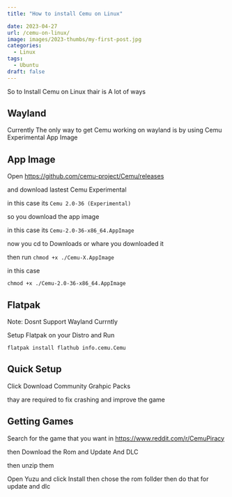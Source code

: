 ```yaml
---
title: "How to install Cemu on Linux"

date: 2023-04-27
url: /cemu-on-linux/
image: images/2023-thumbs/my-first-post.jpg
categories:
  - Linux
tags:
  - Ubuntu
draft: false
---
```

<!--more-->
So to Install Cemu on Linux thair is A lot of ways


## Wayland
Currently The only way to get Cemu working on wayland is by using Cemu Experimental App Image


## App Image
Open https://github.com/cemu-project/Cemu/releases


and download lastest Cemu Experimental


in this case its `Cemu 2.0-36 (Experimental)`


so you download the app image


in this case its `Cemu-2.0-36-x86_64.AppImage`


now you cd to Downloads or whare you downloaded it

then run `chmod +x ./Cemu-X.AppImage`


in this case

`chmod +x ./Cemu-2.0-36-x86_64.AppImage`


## Flatpak
Note: Dosnt Support Wayland Currntly


Setup Flatpak on your Distro and Run


`flatpak install flathub info.cemu.Cemu`


## Quick Setup
Click Download Community Grahpic Packs


thay are required to fix crashing and improve the game


## Getting Games

Search for the game that you want in https://www.reddit.com/r/CemuPiracy


then Download the Rom and Update And DLC


then unzip them


Open Yuzu and click Install then chose the rom follder then do that for update and dlc
